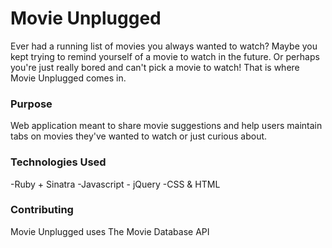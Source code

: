 # Movie Unplugged
Ever had a running list of movies you always wanted to watch? Maybe you kept trying to remind yourself of a movie to watch in the future.
Or perhaps you're just really bored and can't pick a movie to watch! That is where Movie Unplugged comes in.

### Purpose
Web application meant to share movie suggestions and help users maintain tabs on movies they've wanted to watch or just curious about.

### Technologies Used
-Ruby + Sinatra
-Javascript - jQuery
-CSS & HTML

### Contributing
Movie Unplugged uses The Movie Database API
